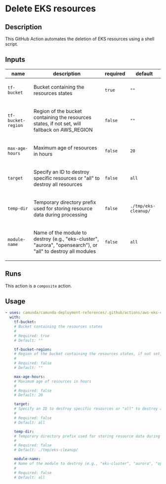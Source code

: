 # Delete EKS resources

## Description

This GitHub Action automates the deletion of EKS resources using a shell script.


## Inputs

| name | description | required | default |
| --- | --- | --- | --- |
| `tf-bucket` | <p>Bucket containing the resources states</p> | `true` | `""` |
| `tf-bucket-region` | <p>Region of the bucket containing the resources states, if not set, will fallback on AWS_REGION</p> | `false` | `""` |
| `max-age-hours` | <p>Maximum age of resources in hours</p> | `false` | `20` |
| `target` | <p>Specify an ID to destroy specific resources or "all" to destroy all resources</p> | `false` | `all` |
| `temp-dir` | <p>Temporary directory prefix used for storing resource data during processing</p> | `false` | `./tmp/eks-cleanup/` |
| `module-name` | <p>Name of the module to destroy (e.g., "eks-cluster", "aurora", "opensearch"), or "all" to destroy all modules</p> | `false` | `all` |


## Runs

This action is a `composite` action.

## Usage

```yaml
- uses: camunda/camunda-deployment-references/.github/actions/aws-eks-cleanup-resources@main
  with:
    tf-bucket:
    # Bucket containing the resources states
    #
    # Required: true
    # Default: ""

    tf-bucket-region:
    # Region of the bucket containing the resources states, if not set, will fallback on AWS_REGION
    #
    # Required: false
    # Default: ""

    max-age-hours:
    # Maximum age of resources in hours
    #
    # Required: false
    # Default: 20

    target:
    # Specify an ID to destroy specific resources or "all" to destroy all resources
    #
    # Required: false
    # Default: all

    temp-dir:
    # Temporary directory prefix used for storing resource data during processing
    #
    # Required: false
    # Default: ./tmp/eks-cleanup/

    module-name:
    # Name of the module to destroy (e.g., "eks-cluster", "aurora", "opensearch"), or "all" to destroy all modules
    #
    # Required: false
    # Default: all
```
